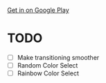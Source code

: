 [Get in on Google Play](https://play.google.com/store/apps/details?id=com.haxxedtech.lwp.matrix)

# TODO
* [ ] Make transitioning smoother
* [ ] Random Color Select
* [ ] Rainbow Color Select
